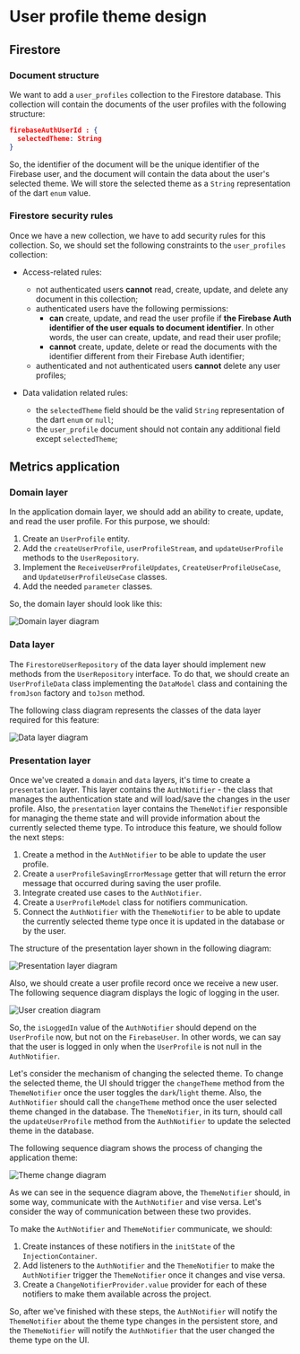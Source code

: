 # User profile theme design

## Firestore

### Document structure

We want to add a `user_profiles` collection to the Firestore database. This collection will contain the documents of the user profiles with the following structure: 

```json
firebaseAuthUserId : {
  selectedTheme: String
}
``` 


So, the identifier of the document will be the unique identifier of the Firebase user, and the document will contain the data about the user's selected theme. We will store the selected theme as a `String` representation of the dart `enum` value.

### Firestore security rules

Once we have a new collection, we have to add security rules for this collection. So, we should set the following constraints to the `user_profiles` collection: 


- Access-related rules: 
  - not authenticated users **cannot** read, create, update, and delete any document in this collection;
  - authenticated users have the following permissions: 
    - **can** create, update, and read the user profile if **the Firebase Auth identifier of the user equals to document identifier**. In other words, the user can create, update, and read their user profile;
    - **cannot** create, update, delete or read the documents with the identifier different from their Firebase Auth identifier;
  - authenticated and not authenticated users **cannot** delete any user profiles;

- Data validation related rules: 
  - the `selectedTheme` field should be the valid `String` representation of the dart `enum` or `null`;
  - the `user_profile` document should not contain any additional field except `selectedTheme`;


## Metrics application

### Domain layer

In the application domain layer, we should add an ability to create, update, and read the user profile. For this purpose, we should: 

1. Create an `UserProfile` entity.
2. Add the `createUserProfile`, `userProfileStream`, and `updateUserProfile` methods to the `UserRepository`.
3. Implement the `ReceiveUserProfileUpdates`, `CreateUserProfileUseCase`, and `UpdateUserProfileUseCase` classes.
4. Add the needed `parameter` classes.


So, the domain layer should look like this: 

![Domain layer diagram](http://www.plantuml.com/plantuml/proxy?cache=no&fmt=svg&src=https://raw.githubusercontent.com/platform-platform/monorepo/user_profile_design/metrics/web/docs/features/user_profile_theme/diagrams/user_profile_theme_domain_class.puml)

### Data layer

The `FirestoreUserRepository` of the data layer should implement new methods from the `UserRepository` interface. To do that, we should create an `UserProfileData` class implementing the `DataModel` class and containing the `fromJson` factory and `toJson` method.

The following class diagram represents the classes of the data layer required for this feature: 

![Data layer diagram](http://www.plantuml.com/plantuml/proxy?cache=no&fmt=svg&src=https://github.com/platform-platform/monorepo/raw/user_profile_design/metrics/web/docs/features/user_profile_theme/diagrams/user_profile_theme_data_class.puml)

### Presentation layer

Once we've created a `domain` and `data` layers, it's time to create a `presentation` layer. This layer contains the `AuthNotifier` - the class that manages the authentication state and will load/save the changes in the user profile. Also, the `presentation` layer contains the `ThemeNotifier` responsible for managing the theme state and will provide information about the currently selected theme type. To introduce this feature, we should follow the next steps: 

1. Create a method in the `AuthNotifier` to be able to update the user profile.
2. Create a `userProfileSavingErrorMessage` getter that will return the error message that occurred during saving the user profile.
3. Integrate created use cases to the `AuthNotifier`. 
4. Create a `UserProfileModel` class for notifiers communication.
5. Connect the `AuthNotifier` with the `ThemeNotifier` to be able to update the currently selected theme type once it is updated in the database or by the user.


The structure of the presentation layer shown in the following diagram: 

![Presentation layer diagram](http://www.plantuml.com/plantuml/proxy?cache=no&fmt=svg&src=https://github.com/platform-platform/monorepo/raw/user_profile_design/metrics/web/docs/features/user_profile_theme/diagrams/user_profile_theme_presentation_class.puml)

Also, we should create a user profile record once we receive a new user. The following sequence diagram displays the logic of logging in the user.

![User creation diagram](http://www.plantuml.com/plantuml/proxy?cache=no&fmt=svg&src=https://github.com/platform-platform/monorepo/raw/user_profile_design/metrics/web/docs/features/user_profile_theme/diagrams/user_profile_creation_sequence.puml)

So, the `isLoggedIn` value of the `AuthNotifier` should depend on the `UserProfile` now, but not on the `FirebaseUser`. In other words, we can say that the user is logged in only when the `UserProfile` is not null in the `AuthNotifier`.

Let's consider the mechanism of changing the selected theme. To change the selected theme, the UI should trigger the `changeTheme` method from the `ThemeNotifier` once the user toggles the `dark`/`light` theme. Also, the `AuthNotifier` should call the `changeTheme` method once the user selected theme changed in the database. The `ThemeNotifier`, in its turn, should call the `updateUserProfile` method from the `AuthNotifier` to update the selected theme in the database.

The following sequence diagram shows the process of changing the application theme: 

![Theme change diagram](http://www.plantuml.com/plantuml/proxy?cache=no&fmt=svg&src=https://github.com/platform-platform/monorepo/raw/user_profile_design/metrics/web/docs/features/user_profile_theme/diagrams/user_profile_theme_presentation_sequence.puml)

As we can see in the sequence diagram above, the `ThemeNotifier` should, in some way, communicate with the `AuthNotifier` and vise versa. Let's consider the way of communication between these two provides. 

To make the `AuthNotifier` and `ThemeNotifier` communicate, we should: 

1. Create instances of these notifiers in the `initState` of the `InjectionContainer`.
2. Add listeners to the `AuthNotifier` and the `ThemeNotifier` to make the `AuthNotifier` trigger the `ThemeNotifier` once it changes and vise versa. 
3. Create a `ChangeNotifierProvider.value` provider for each of these notifiers to make them available across the project. 

So, after we've finished with these steps, the `AuthNotifier` will notify the `ThemeNotifier` about the theme type changes in the persistent store, and the `ThemeNotifier` will notify the `AuthNotifier` that the user changed the theme type on the UI.
